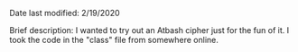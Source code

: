 Date last modified: 2/19/2020

Brief description:
I wanted to try out an Atbash cipher just for the fun of it. I took the code in the "class" file from somewhere online.